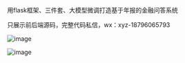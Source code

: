 用flask框架、三件套、大模型微调打造基于年报的金融问答系统

只展示前后端源码，完整代码私信，wx：xyz-18796065793


![image](https://github.com/user-attachments/assets/c2e64b7e-dc7a-4ee0-a4ec-c0d23c14a807)


![image](https://github.com/user-attachments/assets/c6e24d6b-ae2d-4a58-8475-dc6c27e8d9ac)
